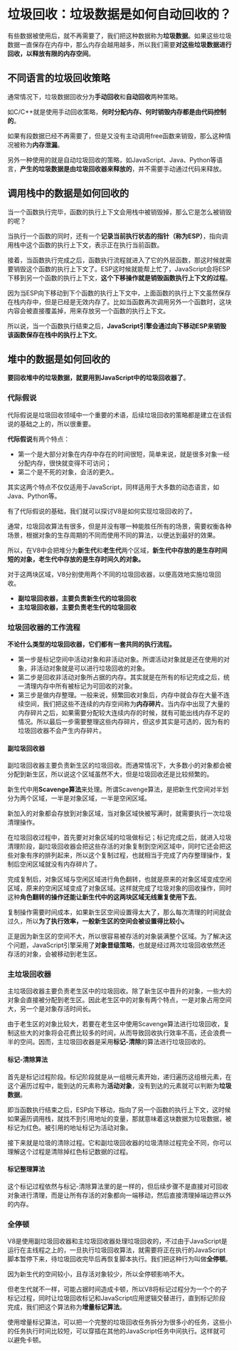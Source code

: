 # 垃圾回收：垃圾数据是如何自动回收的？

有些数据被使用后，就不再需要了，我们把这种数据称为**垃圾数据**。如果这些垃圾数据一直保存在内存中，那么内存会越用越多，所以我们需要**对这些垃圾数据进行回收，以释放有限的内存空间**。

## 不同语言的垃圾回收策略

通常情况下，垃圾数据回收分为**手动回收**和**自动回收**两种策略。

如C/C++就是使用手动回收策略，**何时分配内存、何时销毁内存都是由代码控制的**。

如果有段数据已经不再需要了，但是又没有主动调用free函数来销毁，那么这种情况被称为**内存泄漏**。

另外一种使用的就是自动垃圾回收的策略，如JavaScript、Java、Python等语言，**产生的垃圾数据是由垃圾回收器来释放的**，并不需要手动通过代码来释放。

## 调用栈中的数据是如何回收的

当一个函数执行完毕，函数的执行上下文会用栈中被销毁掉，那么它是怎么被销毁的呢？

当执行一个函数的同时，还有一个**记录当前执行状态的指针（称为ESP）**，指向调用栈中这个函数的执行上下文，表示正在执行当前函数。

接着，当函数执行完成之后，函数执行流程就进入了它的外层函数，那这时候就需要销毁这个函数的执行上下文了。ESP这时候就能帮上忙了，JavaScript会将ESP下移到另一个函数的执行上下文，**这个下移操作就是销毁函数执行上下文的过程**。

因为当ESP向下移动到下个函数的执行上下文中，上面函数的执行上下文虽然保存在栈内存中，但是已经是无效内存了。比如当函数再次调用另外一个函数时，这块内容会被直接覆盖掉，用来存放另一个函数的执行上下文。

所以说，当一个函数执行结束之后，**JavaScript引擎会通过向下移动ESP来销毁该函数保存在栈中的执行上下文**。

## 堆中的数据是如何回收的

**要回收堆中的垃圾数据，就要用到JavaScript中的垃圾回收器了**。

### 代际假说

代际假说是垃圾回收领域中一个重要的术语，后续垃圾回收的策略都是建立在该假说的基础之上的，所以很重要。

**代际假说**有两个特点：

* 第一个是大部分对象在内存中存在的时间很短，简单来说，就是很多对象一经分配内存，很快就变得不可访问；
* 第二个是不死的对象，会活的更久。

其实这两个特点不仅仅适用于JavaScript，同样适用于大多数的动态语言，如Java、Python等。

有了代际假说的基础，我们就可以探讨V8是如何实现垃圾回收的了。

通常，垃圾回收算法有很多，但是并没有哪一种能胜任所有的场景，需要权衡各种场景，根据对象的生存周期的不同而使用不同的算法，以便达到最好的效果。

所以，在V8中会把堆分为**新生代**和**老生代**两个区域，**新生代中存放的是生存时间短的对象，老生代中存放的是生存时间久的对象。**

对于这两块区域，V8分别使用两个不同的垃圾回收器，以便高效地实施垃圾回收。

* **副垃圾回收器，主要负责新生代的垃圾回收**
* **主垃圾回收器，主要负责老生代的垃圾回收**

### 垃圾回收器的工作流程

**不论什么类型的垃圾回收器，它们都有一套共同的执行流程。**

* 第一步是标记空间中活动对象和非活动对象。所谓活动对象就是还在使用的对象，非活动对象就是可以进行垃圾回收的对象。
* 第二步是回收非活动对象所占据的内存。其实就是在所有的标记完成之后，统一清理内存中所有被标记为可回收的对象。
* 第三步是做内存整理。一般来说，频繁回收对象后，内存中就会存在大量不连续空间，我们把这些不连续的内存空间称为**内存碎片**。当内存中出现了大量的内存碎片之后，如果需要分配较大连续内存的时候，就有可能出线内存不足的情况。所以最后一步需要整理这些内存碎片，但这步其实是可选的，因为有的垃圾回收器不会产生内存碎片。

#### 副垃圾回收器

副垃圾回收器主要负责新生区的垃圾回收。而通常情况下，大多数小的对象都会被分配到新生区，所以说这个区域虽然不大，但是垃圾回收还是比较频繁的。

新生代中用**Scavenge算法**来处理。所谓Scavenge算法，是把新生代空间对半划分为两个区域，一半是对象区域，一半是空闲区域。

新加入的对象都会存放到对象区域，当对象区域快被写满时，就需要执行一次垃圾清理操作。

在垃圾回收过程中，首先要对对象区域的垃圾做标记；标记完成之后，就进入垃圾清理阶段，副垃圾回收器会把这些存活的对象复制到空闲区域中，同时它还会把这些对象有序的排列起来，所以这个复制过程，也就相当于完成了内存整理操作，复制后空闲区域就没有内存碎片了。

完成复制后，对象区域与空闲区域进行角色翻转，也就是原来的对象区域变成空闲区域，原来的空闲区域变成了对象区域。这样就完成了垃圾对象的回收操作，同时这种**角色翻转的操作还能让新生代中的这两块区域无线重复使用下去**。

复制操作需要时间成本，如果新生区空间设置得太大了，那么每次清理的时间就会过久，所以**为了执行效率，一般新生区的空间会被设置得比较小。**

正是因为新生区的空间不大，所以很容易被存活的对象装满整个区域。为了解决这个问题，JavaScript引擎采用了**对象晋级策略**，也就是经过两次垃圾回收依然还存活的对象，会被移动到老生区。

### 主垃圾回收器

主垃圾回收器主要负责老生区中的垃圾回收。除了新生区中晋升的对象，一些大的对象会直接被分配到老生区。因此老生区中的对象有两个特点，一是对象占用空间大，另一个是对象存活时间长。

由于老生区的对象比较大，若要在老生区中使用Scavenge算法进行垃圾回收，复制这些大的对象将会花费比较多的时间，从而导致回收执行效率不高，还会浪费一半的空间。因而，主垃圾回收器是采用**标记-清除**的算法进行垃圾回收的。

#### 标记-清除算法

首先是标记过程阶段。标记阶段就是从一组根元素开始，递归遍历这组根元素，在这个遍历过程中，能到达的元素称为**活动对象**，没有到达的元素就可以判断为**垃圾数据**。

即当函数执行结束之后，ESP向下移动，指向了另一个函数的执行上下文，这时候如果遍历调用栈，就找不到引用地址的变量，那就意味着这块数据为垃圾数据，被标记为红色。被引用的地址标记为活动对象。

接下来就是垃圾的清除过程。它和副垃圾回收器的垃圾清除过程完全不同，你可以理解这个过程是清除掉红色标记数据的过程。

#### 标记整理算法

这个标记过程依然与标记-清除算法里的是一样的，但后续步骤不是直接对可回收对象进行清理，而是让所有存活的对象都向一端移动，然后直接清理掉端边界以外的内存。

### 全停顿

V8是使用副垃圾回收器和主垃圾回收器处理垃圾回收的，不过由于JavaScript是运行在主线程之上的，一旦执行垃圾回收算法，就需要将正在执行的JavaScript脚本暂停下来，待垃圾回收完毕后再恢复脚本执行。我们把这种行为叫做**全停顿**。

因为新生代的空间较小，且存活对象较少，所以全停顿影响不大。

但老生代就不一样，可能占据时间造成卡顿，所以V8将标记过程分为一个个的子标记过程，同时让垃圾回收标记和JavaScript应用逻辑交替进行，直到标记阶段完成，我们把这个算法称为**增量标记算法**。

使用增量标记算法，可以把一个完整的垃圾回收任务拆分为很多小的任务，这些小的任务执行时间比较短，可以穿插在其他的JavaScript任务中间执行。这样就可以避免卡顿。



